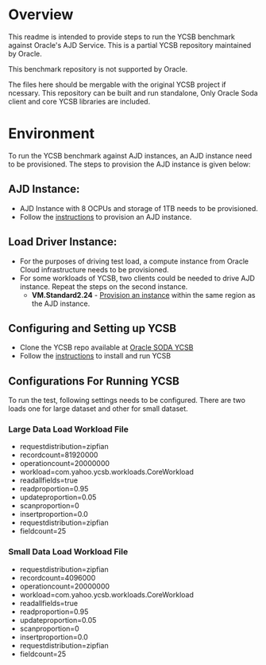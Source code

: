 
# Overview
This readme is intended to provide steps  to run the YCSB benchmark against Oracle's AJD Service. This is a partial YCSB repository maintained by Oracle.

This benchmark repository is not supported by Oracle.

The files here should be mergable with the original YCSB project if ncessary.  This repository can be built and run standalone, Only Oracle Soda client and core YCSB libraries are included.


# Environment
To run the YCSB benchmark against AJD instances, an AJD instance need to be provisioned. The steps to provision the AJD
instance is given below:

## AJD Instance:

*   AJD Instance with 8 OCPUs and storage of 1TB needs to be provisioned. 
*   Follow the [instructions](https://docs.oracle.com/en/cloud/paas/autonomous-json-database/) to provision an AJD instance.


## Load Driver Instance:

*  For the purposes of driving test load, a compute instance from Oracle Cloud infrastructure needs to be provisioned.
*  For some workloads of YCSB, two clients could be needed to drive AJD instance. Repeat the steps on the second instance.
    *  **VM.Standard2.24** - [Provision an instance](https://docs.oracle.com/en-us/iaas/Content/Compute/Tasks/launchinginstance.htm#Creating_an_Instance) within the same region as the AJD instance. 

## Configuring and Setting up YCSB

*  Clone the YCSB repo available at [Oracle SODA YCSB](https://github.com/oracle/json-in-db/tree/master/YCSB/ycsb-soda)
*  Follow the [instructions](https://github.com/oracle/json-in-db/tree/master/YCSB/ycsb-soda/README.md) to install and run YCSB

## Configurations For Running YCSB
To run the test, following settings needs to be configured. There are two loads one for large dataset and other for small dataset.

### Large Data Load Workload File

*   requestdistribution=zipfian
*   recordcount=81920000
*   operationcount=20000000
*   workload=com.yahoo.ycsb.workloads.CoreWorkload
*   readallfields=true
*   readproportion=0.95
*   updateproportion=0.05
*   scanproportion=0
*   insertproportion=0.0
*   requestdistribution=zipfian
*   fieldcount=25

### Small Data Load Workload File

*   requestdistribution=zipfian
*   recordcount=4096000
*   operationcount=20000000
*   workload=com.yahoo.ycsb.workloads.CoreWorkload
*   readallfields=true
*   readproportion=0.95
*   updateproportion=0.05
*   scanproportion=0
*   insertproportion=0.0
*   requestdistribution=zipfian
*   fieldcount=25


